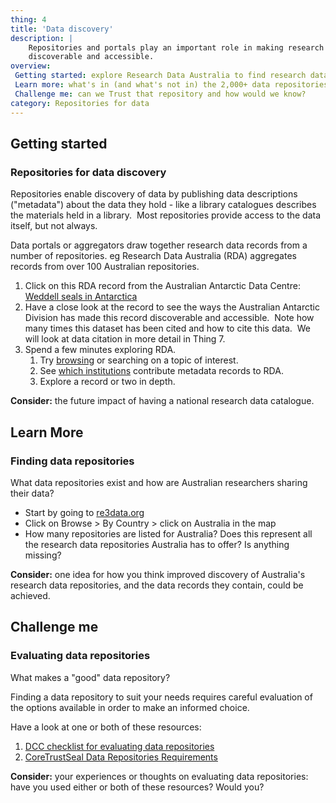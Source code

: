 ```yaml
---
thing: 4
title: 'Data discovery'
description: |
    Repositories and portals play an important role in making research data
    discoverable and accessible.
overview:
 Getting started: explore Research Data Australia to find research data
 Learn more: what's in (and what's not in) the 2,000+ data repositories in re3data?
 Challenge me: can we Trust that repository and how would we know?
category: Repositories for data
---
```

## Getting started
### Repositories for data discovery

Repositories enable discovery of data by publishing data descriptions
("metadata") about the data they hold - like a library catalogues
describes the materials held in a library.  Most repositories provide
access to the data itself, but not always.

Data portals or aggregators draw together research data records from a
number of repositories. eg Research Data Australia (RDA) aggregates
records from over 100 Australian repositories.

1.  Click on this RDA record from the Australian Antarctic Data Centre:
    [Weddell seals in
    Antarctica](https://researchdata.ands.org.au/measuring-effects-human-leptonychotes-weddellii/699460 "Weddell Seals")
2.  Have a close look at the record to see the ways the Australian
    Antarctic Division has made this record discoverable and
    accessible.  Note how many times this dataset has been cited and how
    to cite this data.  We will look at data citation in more detail in
    Thing 7.
3.  Spend a few minutes exploring RDA.
    1.  Try
        [browsing](https://researchdata.ands.org.au/subjects "Browse subjects in Research Data Australia")
        or searching on a topic of interest.
    2.  See [which
        institutions](https://researchdata.ands.org.au/contributors "Research Data Australia - contributors")
        contribute metadata records to RDA.
    3.  Explore a record or two in depth.

**Consider:** the future impact of having a national research data
catalogue.

## Learn More 
### Finding data repositories

What data repositories exist and how are Australian researchers sharing
their data?

-   Start by going to [re3data.org](http://www.re3data.org/)
-   Click on Browse &gt; By Country &gt; click on Australia in the map
-   How many repositories are listed for Australia? Does this represent
    all the research data repositories Australia has to offer? Is
    anything missing?

**Consider:** one idea for how you think improved discovery of
Australia's research data repositories, and the data records they
contain, could be achieved.

## Challenge me
### Evaluating data repositories

What makes a "good" data repository?

Finding a data repository to suit your needs requires careful evaluation
of the options available in order to make an informed choice.

Have a look at one or both of these resources:

1.  [DCC checklist for evaluating data
    repositories](http://www.dcc.ac.uk/resources/how-guides-checklists/where-keep-research-data "DCC checklist for evaluating repositories")
2.  [CoreTrustSeal Data Repositories
    Requirements](https://www.coretrustseal.org/why-certification/requirements/ "Core Trust Seal")

**Consider:** your experiences or thoughts on evaluating data
repositories: have you used either or both of these resources? Would
you?